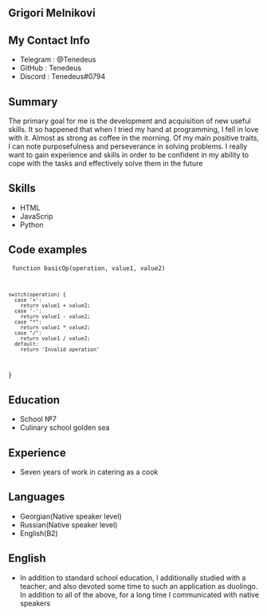 ## Grigori Melnikovi
## My Contact Info
- Telegram : @Tenedeus
- GitHub : Tenedeus
- Discord : Tenedeus#0794
## Summary
 The primary goal for me is the development and acquisition of new useful skills. It so happened that when I tried my hand at programming, I fell in love with it. Almost as strong as coffee in the morning. Of my main positive traits, I can note purposefulness and perseverance in solving problems. I really want to gain experience and skills in order to be confident in my ability to cope with the tasks and effectively solve them in the future
## Skills
- HTML
- JavaScrip
- Python
## Code examples
 <code> function basicOp(operation, value1, value2)
 
    switch(operation) {
      case '+':
        return value1 + value2;
      case '-': 
        return value1 - value2;
      case "*": 
        return value1 * value2;
      case "/":
        return value1 / value2;
      default:
        return 'Invalid operation'
  }</code>

## Education
- School №7
- Culinary school golden sea 
## Experience
- Seven years of work in catering as a cook
## Languages
- Georgian(Native speaker level)
- Russian(Native speaker level)
- English(B2)
## English
- In addition to standard school education, I additionally studied with a teacher, and also devoted some time to such an application as duolingo. In addition to all of the above, for a long time I communicated with native speakers